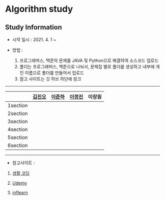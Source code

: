 # Algorithm study

## Study Information


 - 시작 일시 : 2021. 4. 1 ~
 
 
 - 방법 : 
   1. 프로그래머스, 백준의 문제를 JAVA 및 Python으로 해결하여 소스코드 업로드
   2. 폴더는 프로그래머스, 백준으로 나눠서, 문제집 별로 폴더를 생성하고 내부에 개인 이름으로 폴더를 만들어서 업로드
   3. 참고 사이트는 깃 허브 하단에 링크


------------------------- 

  |       | [김진오](https://github.com/Kimjino1996)          | [이준하]()        | [이정진](https://github.com/JIN-096)        |이장원|
  | :---: | ---------- | -------- | ------- | ------- |
  | 1section |  |  |    |    |
  | 2section |  |  ||    |
  | 3section |  |  |  |    |
  | 4section |  |  |  |    |
  | 5section |  |  |  |    |
  | 6section |  ||   ||    |


------------------------


 - 참고사이트 :

  1. [생활 코딩](https://opentutorials.org/course/1)


    

  2. [Udemy](https://www.udemy.com/)

  3. [inflearn](https://www.inflearn.com/)


